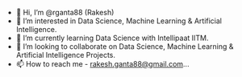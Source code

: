 - 👋 Hi, I’m @rganta88 (Rakesh)
- 👀 I’m interested in Data Science, Machine Learning & Artificial Intelligence.
- 🌱 I’m currently learning Data Science with Intellipaat IITM.
- 💞️ I’m looking to collaborate on Data Science, Machine Learning & Artificial Intelligence Projects.
- 📫 How to reach me - rakesh.ganta88@gmail.com...

<!---
rganta88/rganta88 is a ✨ special ✨ repository because its `README.md` (this file) appears on your GitHub profile.
You can click the Preview link to take a look at your changes.
--->
